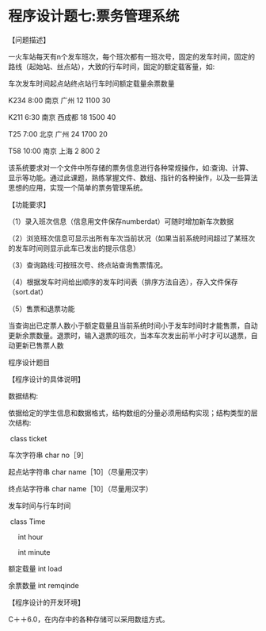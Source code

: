 # 程序设计题七:票务管理系统

【问题描述】

一火车站每天有n个发车班次，每个班次都有一班次号，固定的发车时间，固定的路线（起始站、丝点站），大致的行车时间，固定的额定载客量，如:

车次发车时间起点站终点站行车时间额定载量余票数量

K234 8:00 南京 广州 12 1100 30

K211 6:30 南京 西成都 18 1500 40

T25 7:00 北京 广州 24 1700 20

T58 10:00 南京 上海 2 800 2

该系统要求对一个文件中所存储的票务信息进行各种常规操作，如:查询、计算、显示等功能。通过此课题，熟练掌握文件、数组、指针的各种操作，以及一些算法思想的应用，实现一个简单的票务管理系统。

【功能要求】

（1）录入班次信息（信息用文件保存numberdat）可随时增加新车次数据

（2）浏览班次信息可显示出所有车次当前状况（如果当前系统时间超过了某班次的发车时间则显示此车已发出的提示信息）

（3）查询路线:可按班次号、终点站查询售票情况。

（4）根据发车时间给出顺序的发车时间表（排序方法自选），存入文件保存（sort.dat）

（5）售票和退票功能

当查询出已定票人数小于额定载量且当前系统时间小于发车时间时才能售票，自动更新余票数量。退票时，输入退票的班次，当本车次发出前半小时才可以退票，自动更新已售票人数

程序设计题目

【程序设计的具体说明】

数据结构:

依据给定的学生信息和数据格式，结构数组的分量必须用结构实现；结构类型的层次结构:

 class ticket
 
车次字符串 char no［9］

起点站字符串 char name［10］（尽量用汉字）

终点站字符串 char name［10］（尽量用汉字）

发车时间与行车时间

 class Time
 
     int hour
     
     int minute
     
额定载量 int load

余票数量 int remqinde

【程序设计的开发环境】

C＋＋6.0，在内存中的各种存储可以采用数组方式。
